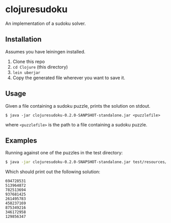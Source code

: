 # clojuresudoku

An implementation of a sudoku solver.

## Installation

Assumes you have leiningen installed.

1. Clone this repo
2. `cd Clojure` (this directory)
3. `lein uberjar`
4. Copy the generated file wherever you want to save it.


## Usage

Given a file containing a sudoku puzzle, prints the solution on stdout.

    $ java -jar clojuresudoku-0.2.0-SANPSHOT-standalone.jar <puzzlefile>

where `<puzzlefile>` is the path to a file containing a sudoku puzzle.

## Examples

Running against one of the puzzles in the test directory:

```sh
$ java -jar clojuresudoku-0.2.0-SNAPSHOT-standalone.jar test/resources/puzzle1.sudoku
```

Which should print out the following solution:
```
694728531
513964872
782513694
937681425
261495783
458237169
875349216
346172958
129856347
```
